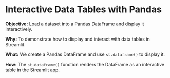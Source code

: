 # Interactive Data Tables with Pandas

**Objective:** Load a dataset into a Pandas DataFrame and display it interactively.

**Why:** To demonstrate how to display and interact with data tables in Streamlit.

**What:** We create a Pandas DataFrame and use `st.dataframe()` to display it.

**How:** The `st.dataframe()` function renders the DataFrame as an interactive table in the Streamlit app.
